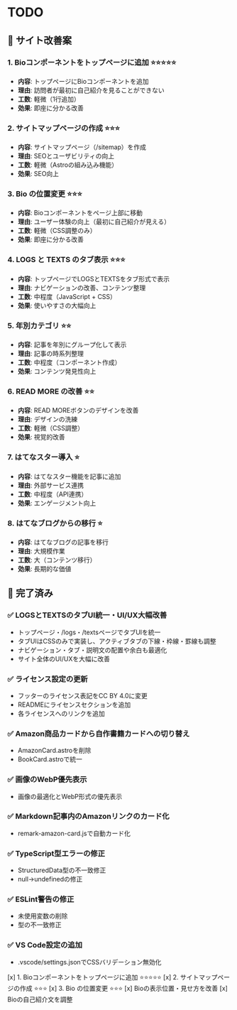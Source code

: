 # TODO

## 🎯 サイト改善案

### 1. Bioコンポーネントをトップページに追加 ⭐⭐⭐⭐⭐
- **内容**: トップページにBioコンポーネントを追加
- **理由**: 訪問者が最初に自己紹介を見ることができない
- **工数**: 軽微（1行追加）
- **効果**: 即座に分かる改善

### 2. サイトマップページの作成 ⭐⭐⭐
- **内容**: サイトマップページ（/sitemap）を作成
- **理由**: SEOとユーザビリティの向上
- **工数**: 軽微（Astroの組み込み機能）
- **効果**: SEO向上

### 3. Bio の位置変更 ⭐⭐⭐
- **内容**: Bioコンポーネントをページ上部に移動
- **理由**: ユーザー体験の向上（最初に自己紹介が見える）
- **工数**: 軽微（CSS調整のみ）
- **効果**: 即座に分かる改善

### 4. LOGS と TEXTS のタブ表示 ⭐⭐⭐
- **内容**: トップページでLOGSとTEXTSをタブ形式で表示
- **理由**: ナビゲーションの改善、コンテンツ整理
- **工数**: 中程度（JavaScript + CSS）
- **効果**: 使いやすさの大幅向上

### 5. 年別カテゴリ ⭐⭐
- **内容**: 記事を年別にグループ化して表示
- **理由**: 記事の時系列整理
- **工数**: 中程度（コンポーネント作成）
- **効果**: コンテンツ発見性向上

### 6. READ MORE の改善 ⭐⭐
- **内容**: READ MOREボタンのデザインを改善
- **理由**: デザインの洗練
- **工数**: 軽微（CSS調整）
- **効果**: 視覚的改善

### 7. はてなスター導入 ⭐
- **内容**: はてなスター機能を記事に追加
- **理由**: 外部サービス連携
- **工数**: 中程度（API連携）
- **効果**: エンゲージメント向上

### 8. はてなブログからの移行 ⭐
- **内容**: はてなブログの記事を移行
- **理由**: 大規模作業
- **工数**: 大（コンテンツ移行）
- **効果**: 長期的な価値

## 📝 完了済み

### ✅ LOGSとTEXTSのタブUI統一・UI/UX大幅改善
- トップページ・/logs・/textsページでタブUIを統一
- タブUIはCSSのみで実装し、アクティブタブの下線・枠線・罫線も調整
- ナビゲーション・タブ・説明文の配置や余白も最適化
- サイト全体のUI/UXを大幅に改善

### ✅ ライセンス設定の更新
- フッターのライセンス表記をCC BY 4.0に変更
- READMEにライセンスセクションを追加
- 各ライセンスへのリンクを追加

### ✅ Amazon商品カードから自作書籍カードへの切り替え
- AmazonCard.astroを削除
- BookCard.astroで統一

### ✅ 画像のWebP優先表示
- 画像の最適化とWebP形式の優先表示

### ✅ Markdown記事内のAmazonリンクのカード化
- remark-amazon-card.jsで自動カード化

### ✅ TypeScript型エラーの修正
- StructuredData型の不一致修正
- null→undefinedの修正

### ✅ ESLint警告の修正
- 未使用変数の削除
- 型の不一致修正

### ✅ VS Code設定の追加
- .vscode/settings.jsonでCSSバリデーション無効化

[x] 1. Bioコンポーネントをトップページに追加 ⭐⭐⭐⭐⭐
[x] 2. サイトマップページの作成 ⭐⭐⭐
[x] 3. Bio の位置変更 ⭐⭐⭐
[x] Bioの表示位置・見せ方を改善
[x] Bioの自己紹介文を調整 